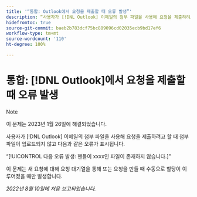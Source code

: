 ```yaml
---
title: '“통합: Outlook에서 요청을 제출할 때 오류 발생”'
description: “사용자가 [!DNL Outlook] 이메일의 첨부 파일을 사용해 요청을 제출하려고 할 때 첨부 파일이 업로드되지 않고 오류가 표시됩니다.”
hidefromtoc: true
source-git-commit: baeb2b783dcf75bc889096cd02035ecb9bd17ef6
workflow-type: tm+mt
source-wordcount: '110'
ht-degree: 100%

---
```



# 통합: [!DNL Outlook]에서 요청을 제출할 때 오류 발생

>[!NOTE]
>
>이 문제는 2023년 1월 26일에 해결되었습니다.

사용자가 [!DNL Outlook] 이메일의 첨부 파일을 사용해 요청을 제출하려고 할 때 첨부 파일이 업로드되지 않고 다음과 같은 오류가 표시됩니다.

“[!UICONTROL 다음 오류 발생: 핸들이 xxxx인 파일이 존재하지 않습니다.]”

이 문제는 새 요청에 대해 요청 대기열을 통해 또는 요청을 만들 때 수동으로 할당이 이루어졌을 때만 발생합니다.

_2022년 8월 10일에 처음 보고되었습니다._

